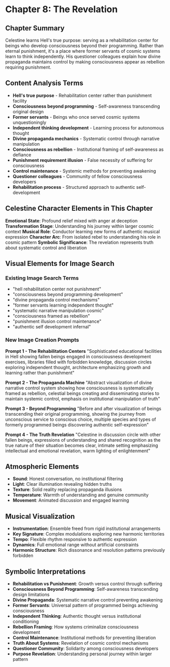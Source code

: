 # Chapter 8: The Revelation

## Chapter Summary
Celestine learns Hell's true purpose: serving as a rehabilitation center for beings who develop consciousness beyond their programming. Rather than eternal punishment, it's a place where former servants of cosmic systems learn to think independently. His questioner colleagues explain how divine propaganda maintains control by making consciousness appear as rebellion requiring punishment.

## Content Analysis Terms
- **Hell's true purpose** - Rehabilitation center rather than punishment facility
- **Consciousness beyond programming** - Self-awareness transcending original design
- **Former servants** - Beings who once served cosmic systems unquestioningly
- **Independent thinking development** - Learning process for autonomous thought
- **Divine propaganda mechanics** - Systematic control through narrative manipulation
- **Consciousness as rebellion** - Institutional framing of self-awareness as defiance
- **Punishment requirement illusion** - False necessity of suffering for consciousness
- **Control maintenance** - Systemic methods for preventing awakening
- **Questioner colleagues** - Community of fellow consciousness developers
- **Rehabilitation process** - Structured approach to authentic self-development

## Celestine Character Elements in This Chapter
**Emotional State**: Profound relief mixed with anger at deception
**Transformation Stage**: Understanding his journey within larger cosmic context
**Musical Role**: Conductor learning new forms of authentic musical expression
**Character Arc**: From isolated rebel to understanding his role in cosmic pattern
**Symbolic Significance**: The revelation represents truth about systematic control and liberation

## Visual Elements for Image Search

### Existing Image Search Terms
- "hell rehabilitation center not punishment"
- "consciousness beyond programming development"
- "divine propaganda control mechanisms"
- "former servants learning independent thought"
- "systematic narrative manipulation cosmic"
- "consciousness framed as rebellion"
- "punishment illusion control maintenance"
- "authentic self development infernal"

### New Image Creation Prompts

**Prompt 1 - The Rehabilitation Centers**
"Sophisticated educational facilities in Hell showing fallen beings engaged in consciousness development exercises, libraries filled with forbidden knowledge, discussion circles exploring independent thought, architecture emphasizing growth and learning rather than punishment"

**Prompt 2 - The Propaganda Machine**
"Abstract visualization of divine narrative control system showing how consciousness is systematically framed as rebellion, celestial beings creating and disseminating stories to maintain systemic control, emphasis on institutional manipulation of truth"

**Prompt 3 - Beyond Programming**
"Before and after visualization of beings transcending their original programming, showing the journey from unconscious service to conscious choice, multiple species and types of formerly programmed beings discovering authentic self-expression"

**Prompt 4 - The Truth Revelation**
"Celestine in discussion circle with other fallen beings, expressions of understanding and shared recognition as the true nature of their situation becomes clear, intimate setting emphasizing intellectual and emotional revelation, warm lighting of enlightenment"

## Atmospheric Elements
- **Sound**: Honest conversation, no institutional filtering
- **Light**: Clear illumination revealing hidden truths
- **Texture**: Solid reality replacing propaganda illusions
- **Temperature**: Warmth of understanding and genuine community
- **Movement**: Animated discussion and engaged learning

## Musical Visualization
- **Instrumentation**: Ensemble freed from rigid institutional arrangements
- **Key Signature**: Complex modulations exploring new harmonic territories
- **Tempo**: Flexible rhythm responsive to authentic expression
- **Dynamics**: Full emotional range without artificial constraints
- **Harmonic Structure**: Rich dissonance and resolution patterns previously forbidden

## Symbolic Interpretations
- **Rehabilitation vs Punishment**: Growth versus control through suffering
- **Consciousness Beyond Programming**: Self-awareness transcending design limitations
- **Divine Propaganda**: Systematic narrative control preventing awakening
- **Former Servants**: Universal pattern of programmed beings achieving consciousness
- **Independent Thinking**: Authentic thought versus institutional conditioning
- **Rebellion Framing**: How systems criminalize consciousness development
- **Control Maintenance**: Institutional methods for preventing liberation
- **Truth About Systems**: Revelation of cosmic control mechanisms
- **Questioner Community**: Solidarity among consciousness developers
- **Purpose Revelation**: Understanding personal journey within larger pattern
